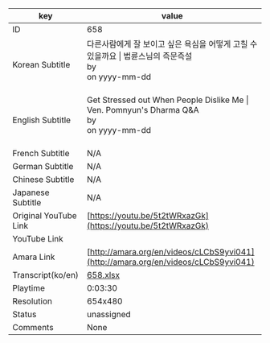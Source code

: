 |  key  |  value  |
|-------|---------|
| ID            | 658 |
| Korean Subtitle | 다른사람에게 잘 보이고 싶은 욕심을 어떻게 고칠 수 있을까요 \| 법륜스님의 즉문즉설<br>by <br>on yyyy-mm-dd<br><br>|
| English Subtitle | Get Stressed out When People Dislike Me \| Ven. Pomnyun's Dharma Q&A<br>by <br>on yyyy-mm-dd<br><br>|
| French Subtitle | N/A |
| German Subtitle | N/A |
| Chinese Subtitle | N/A |
| Japanese Subtitle | N/A |
| Original YouTube Link  | [https://youtu.be/5t2tWRxazGk](https://youtu.be/5t2tWRxazGk) |
| YouTube Link  |  |
| Amara Link    | [http://amara.org/en/videos/cLCbS9yvi041](http://amara.org/en/videos/cLCbS9yvi041) |
| Transcript(ko/en) | [658.xlsx](https://github.com/jungtosociety/dharma-qna/raw/master/sub/658/658.xlsx) |
| Playtime | 0:03:30 |
| Resolution | 654x480|
| Status | unassigned |
| Comments | None |
